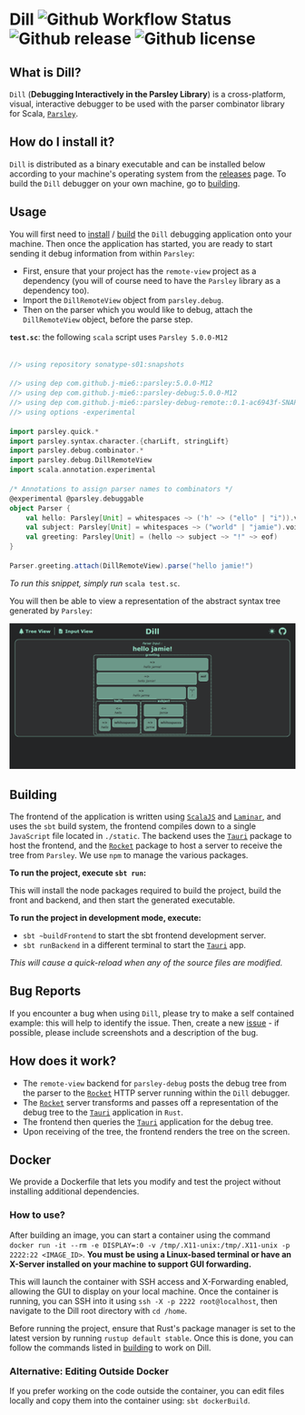 # Dill ![Github Workflow Status](https://img.shields.io/github/actions/workflow/status/j-mie6/parsley-debug-app/dill-ci.yml?branch=main) ![Github release](https://img.shields.io/github/v/release/j-mie6/parsley-debug-app) ![Github license](https://img.shields.io/github/license/j-mie6/parsley-debug-app) 


## What is Dill?

`Dill` (**Debugging Interactively in the Parsley Library**) is a cross-platform, visual, interactive debugger to be used with the parser combinator library for Scala, [`Parsley`](https://github.com/j-mie6/parsley).


## How do I install it?

`Dill` is distributed as a binary executable and can be installed below according to your machine's operating system from the [releases](https://github.com/j-mie6/parsley-debug-app/releases/) page.
To build the `Dill` debugger on your own machine, go to [building](#building).


## Usage

You will first need to [install](#how-do-i-install-it) / [build](#building) the `Dill` debugging application onto your machine. Then once the application has started, you are ready to start sending it debug information from within `Parsley`:

- First, ensure that your project has the `remote-view` project as a dependency (you will of course need to have the `Parsley` library as a dependency too).
- Import the `DillRemoteView` object from `parsley.debug`.
- Then on the parser which you would like to debug, attach the `DillRemoteView` object, before the parse step.

**`test.sc`**: the following `scala` script uses `Parsley 5.0.0-M12`

```scala

//> using repository sonatype-s01:snapshots

//> using dep com.github.j-mie6::parsley:5.0.0-M12
//> using dep com.github.j-mie6::parsley-debug:5.0.0-M12 
//> using dep com.github.j-mie6::parsley-debug-remote::0.1-ac6943f-SNAPSHOT
//> using options -experimental

import parsley.quick.*
import parsley.syntax.character.{charLift, stringLift}
import parsley.debug.combinator.*
import parsley.debug.DillRemoteView
import scala.annotation.experimental

/* Annotations to assign parser names to combinators */ 
@experimental @parsley.debuggable 
object Parser {
    val hello: Parsley[Unit] = whitespaces ~> ('h' ~> ("ello" | "i")).void <~ whitespaces
    val subject: Parsley[Unit] = whitespaces ~> ("world" | "jamie").void <~ whitespaces
    val greeting: Parsley[Unit] = (hello ~> subject ~> "!" ~> eof)
}

Parser.greeting.attach(DillRemoteView).parse("hello jamie!")

```

_To run this snippet, simply run_ `scala test.sc`.

You will then be able to view a representation of the abstract syntax tree generated by `Parsley`:

![Debugging "hello jamie!"](readme/images/DillHelloJamie.png)


## Building

The frontend of the application is written using [`ScalaJS`](https://www.scala-js.org/) and [`Laminar`](https://laminar.dev/), and uses the `sbt` build system, the frontend compiles down to a single `JavaScript` file located in `./static`. The backend uses the [`Tauri`](https://v2.tauri.app/) package to host the frontend, and the [`Rocket`](https://rocket.rs/) package to host a server to receive the tree from `Parsley`. We use `npm` to manage the various packages.

**To run the project, execute `sbt run`:**

This will install the node packages required to build the project, build the front and backend, and then start the generated executable.

**To run the project in development mode, execute:**
- `sbt ~buildFrontend` to start the sbt frontend development server.
- `sbt runBackend` in a different terminal to start the [`Tauri`](https://v2.tauri.app/) app.

_This will cause a quick-reload when any of the source files are modified._


## Bug Reports

If you encounter a bug when using `Dill`, please try to make a self contained example: this will help to identify the issue.
Then, create a new [issue](https://github.com/j-mie6/parsley-debug-app/issues) - if possible, please include screenshots and a description of the bug.


## How does it work?

- The `remote-view` backend for `parsley-debug` posts the debug tree from the parser to the [`Rocket`](https://rocket.rs/) HTTP server running within the `Dill` debugger.
- The [`Rocket`](https://rocket.rs/) server transforms and passes off a representation of the debug tree to the [`Tauri`](https://v2.tauri.app/) application in `Rust`.
- The frontend then queries the [`Tauri`](https://v2.tauri.app/) application for the debug tree.
- Upon receiving of the tree, the frontend renders the tree on the screen.


## Docker

We provide a Dockerfile that lets you modify and test the project without installing additional dependencies.

### How to use?
After building an image, you can start a container using the command `docker run -it --rm -e DISPLAY=:0 -v /tmp/.X11-unix:/tmp/.X11-unix -p 2222:22 <IMAGE_ID>`. **You must be using a Linux-based terminal or have an X-Server installed on your machine to support GUI forwarding.**

This will launch the container with SSH access and X-Forwarding enabled, allowing the GUI to display on your local machine. Once the container is running, you can SSH into it using `ssh -X -p 2222 root@localhost`, then navigate to the Dill root directory with `cd /home`.

Before running the project, ensure that Rust's package manager is set to the latest version by running `rustup default stable`. Once this is done, you can follow the commands listed in [building](#building) to work on Dill.

### Alternative: Editing Outside Docker
If you prefer working on the code outside the container, you can edit files locally and copy them into the container using: `sbt dockerBuild`.